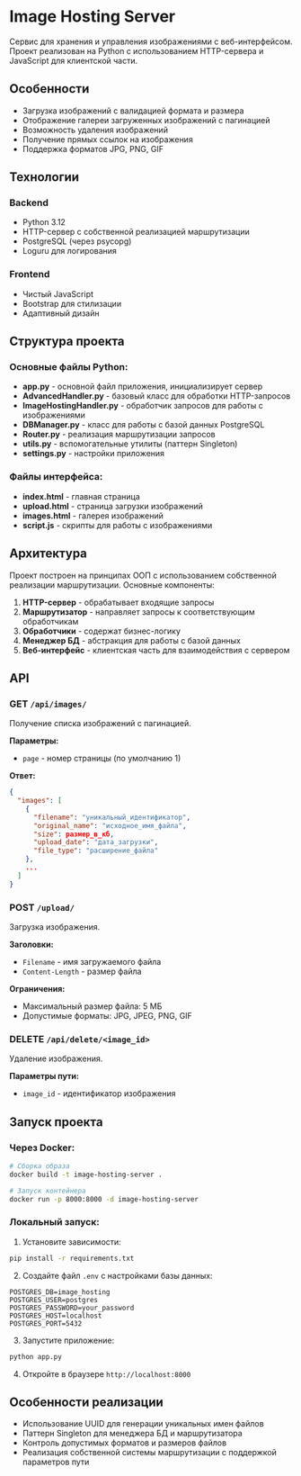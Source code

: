 # Image Hosting Server

Сервис для хранения и управления изображениями с веб-интерфейсом. Проект реализован на Python с использованием HTTP-сервера и JavaScript для клиентской части.

## Особенности

- Загрузка изображений с валидацией формата и размера
- Отображение галереи загруженных изображений с пагинацией
- Возможность удаления изображений
- Получение прямых ссылок на изображения
- Поддержка форматов JPG, PNG, GIF

## Технологии

### Backend
- Python 3.12
- HTTP-сервер с собственной реализацией маршрутизации
- PostgreSQL (через psycopg)
- Loguru для логирования

### Frontend
- Чистый JavaScript
- Bootstrap для стилизации
- Адаптивный дизайн

## Структура проекта

### Основные файлы Python:

- **app.py** - основной файл приложения, инициализирует сервер
- **AdvancedHandler.py** - базовый класс для обработки HTTP-запросов
- **ImageHostingHandler.py** - обработчик запросов для работы с изображениями
- **DBManager.py** - класс для работы с базой данных PostgreSQL
- **Router.py** - реализация маршрутизации запросов
- **utils.py** - вспомогательные утилиты (паттерн Singleton)
- **settings.py** - настройки приложения

### Файлы интерфейса:

- **index.html** - главная страница
- **upload.html** - страница загрузки изображений
- **images.html** - галерея изображений
- **script.js** - скрипты для работы с изображениями

## Архитектура

Проект построен на принципах ООП с использованием собственной реализации маршрутизации. Основные компоненты:

1. **HTTP-сервер** - обрабатывает входящие запросы
2. **Маршрутизатор** - направляет запросы к соответствующим обработчикам
3. **Обработчики** - содержат бизнес-логику
4. **Менеджер БД** - абстракция для работы с базой данных
5. **Веб-интерфейс** - клиентская часть для взаимодействия с сервером

## API

### GET `/api/images/`
Получение списка изображений с пагинацией.

**Параметры:**
- `page` - номер страницы (по умолчанию 1)

**Ответ:**
```json
{
  "images": [
    {
      "filename": "уникальный_идентификатор",
      "original_name": "исходное_имя_файла",
      "size": размер_в_кб,
      "upload_date": "дата_загрузки",
      "file_type": "расширение_файла"
    },
    ...
  ]
}
```

### POST `/upload/`
Загрузка изображения.

**Заголовки:**
- `Filename` - имя загружаемого файла
- `Content-Length` - размер файла

**Ограничения:**
- Максимальный размер файла: 5 МБ
- Допустимые форматы: JPG, JPEG, PNG, GIF

### DELETE `/api/delete/<image_id>`
Удаление изображения.

**Параметры пути:**
- `image_id` - идентификатор изображения

## Запуск проекта

### Через Docker:

```bash
# Сборка образа
docker build -t image-hosting-server .

# Запуск контейнера
docker run -p 8000:8000 -d image-hosting-server
```

### Локальный запуск:

1. Установите зависимости:
```bash
pip install -r requirements.txt
```

2. Создайте файл `.env` с настройками базы данных:
```
POSTGRES_DB=image_hosting
POSTGRES_USER=postgres
POSTGRES_PASSWORD=your_password
POSTGRES_HOST=localhost
POSTGRES_PORT=5432
```

3. Запустите приложение:
```bash
python app.py
```

4. Откройте в браузере `http://localhost:8000`

## Особенности реализации

- Использование UUID для генерации уникальных имен файлов
- Паттерн Singleton для менеджера БД и маршрутизатора
- Контроль допустимых форматов и размеров файлов
- Реализация собственной системы маршрутизации с поддержкой параметров пути
